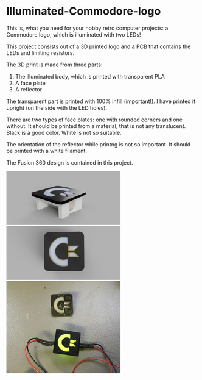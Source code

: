 # Illuminated-Commodore-logo
This is, what you need for your hobby retro computer projects: a Commodore logo, which is illuminated with two LEDs!

This project consists out of a 3D printed logo and a PCB that contains the LEDs and limiting resistors. 

The 3D print is made from three parts:
1. The illuminated body, which is printed with transparent PLA
2. A face plate
3. A reflector

The transparent part is printed with 100% infill (important!). I have printed it upright (on the side with the LED holes). 

There are two types of face plates: one with rounded corners and one without. It should be printed from a material, that is not any translucent. Black is a good color. White is not so suitable. 

The orientation of the reflector while printng is not so important. It should be printed with a white filament.

The Fusion 360 design is contained in this project.

<img src="https://github.com/svenpetersen1965/Illuminated-Commmodore-logo/blob/master/C-logo_illuminated/case/pictures/C-Logo_illuminated_total.png" width="300" alt="Commodore Logo">


<img src="https://github.com/svenpetersen1965/Illuminated-Commmodore-logo/blob/master/C-logo_illuminated/case/pictures/C-Logo_illuminated.png" width="300" alt="Commodore Logo">


<img src="https://github.com/svenpetersen1965/Illuminated-Commmodore-logo/blob/master/C-logo_illuminated/case/pictures/2910_-_illuminated_C-Logo.JPG" width="300" alt="Commodore Logo">
